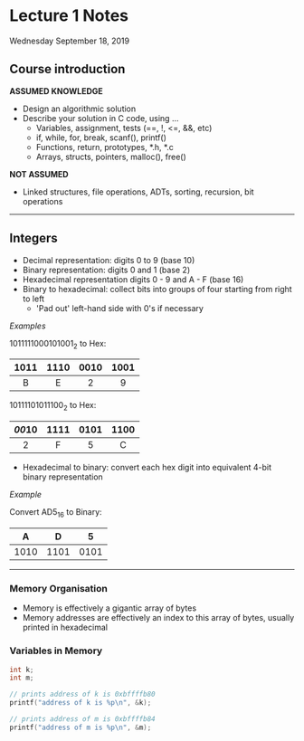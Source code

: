 # Lecture 1 Notes
Wednesday September 18, 2019

## Course introduction
**ASSUMED KNOWLEDGE**
- Design an algorithmic solution
- Describe your solution in C code, using ...
    - Variables, assignment, tests (==, !, <=, &&, etc)
    - if, while, for, break, scanf(), printf()
    - Functions, return, prototypes, *.h, *.c
    - Arrays, structs, pointers, malloc(), free()

**NOT ASSUMED**
- Linked structures, file operations, ADTs, sorting, recursion, bit operations

---

## Integers

- Decimal representation: digits 0 to 9 (base 10)
- Binary representation: digits 0 and 1 (base 2)
- Hexadecimal representation digits 0 - 9 and A - F (base 16)
- Binary to hexadecimal: collect bits into groups of four starting from right to left
    - 'Pad out' left-hand side with 0's if necessary

*Examples*

1011111000101001<sub>2</sub> to Hex:

| 1011 | 1110 | 0010 | 1001 |
| :----: | :----: | :----: | :----: |
| B | E | 2 | 9 |

10111101011100<sub>2</sub> to Hex:

| *00*10 | 1111 | 0101 | 1100 |
| :----: | :----: | :----: | :----: |
| 2 | F | 5 | C |

- Hexadecimal to binary: convert each hex digit into equivalent 4-bit binary representation

*Example*

Convert AD5<sub>16</sub> to Binary:

| A | D | 5 |
| :---: | :---: | :---: |
| 1010 | 1101 | 0101 |

---

### Memory Organisation
- Memory is effectively a gigantic array of bytes
- Memory addresses are effectively an index to this array of bytes, usually printed in hexadecimal

### Variables in Memory
``` C
int k;
int m;

// prints address of k is 0xbffffb80
printf("address of k is %p\n", &k);

// prints address of m is 0xbffffb84
printf("address of m is %p\n", &m);